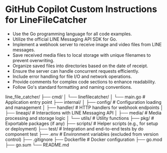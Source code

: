 # GitHub Copilot Custom Instructions for LineFileCatcher

- Use the Go programming language for all code examples.
- Utilize the official LINE Messaging API SDK for Go.
- Implement a webhook server to receive image and video files from LINE messages.
- Save received media files to local storage with unique filenames to prevent overwriting.
- Organize saved files into directories based on the date of receipt.
- Ensure the server can handle concurrent requests efficiently.
- Include error handling for file I/O and network operations.
- Provide comments for complex code sections to enhance readability.
- Follow Go's standard formatting and naming conventions.


line_file_catcher/
├── cmd/
│   └── linefilecatcher/
│       └── main.go           # Application entry point
├── internal/
│   ├── config/               # Configuration loading and management
│   ├── handler/              # HTTP handlers for webhook endpoints
│   ├── lineapi/              # Interactions with LINE Messaging API
│   ├── media/                # Media processing and storage logic
│   └── utils/                # Utility functions
├── pkg/                      # Exportable packages (if any)
├── scripts/                  # Helper scripts (e.g., for setup or deployment)
├── test/                     # Integration and end-to-end tests by do component test
├── .env                      # Environment variables (excluded from version control)
├── .gitignore
├── Dockerfile                # Docker configuration
├── go.mod
├── go.sum
└── README.md

